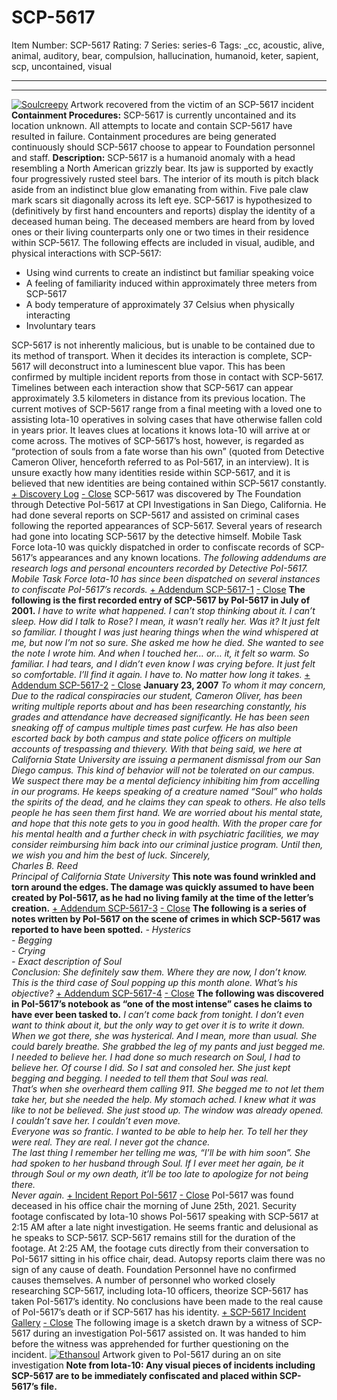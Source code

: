 # SCP-5617
Item Number: SCP-5617
Rating: 7
Series: series-6
Tags: _cc, acoustic, alive, animal, auditory, bear, compulsion, hallucination, humanoid, keter, sapient, scp, uncontained, visual

---

* * *
[![Soulcreepy](https://scp-wiki.wdfiles.com/local--resized-images/scp-5617/Soulcreepy/medium.jpg)](https://scp-wiki.wdfiles.com/local--files/scp-5617/Soulcreepy)
Artwork recovered from the victim of an SCP-5617 incident
**Containment Procedures:** SCP-5617 is currently uncontained and its location unknown. All attempts to locate and contain SCP-5617 have resulted in failure. Containment procedures are being generated continuously should SCP-5617 choose to appear to Foundation personnel and staff.
**Description:** SCP-5617 is a humanoid anomaly with a head resembling a North American grizzly bear. Its jaw is supported by exactly four progressively rusted steel bars. The interior of its mouth is pitch black aside from an indistinct blue glow emanating from within. Five pale claw mark scars sit diagonally across its left eye.
SCP-5617 is hypothesized to (definitively by first hand encounters and reports) display the identity of a deceased human being. The deceased members are heard from by loved ones or their living counterparts only one or two times in their residence within SCP-5617. The following effects are included in visual, audible, and physical interactions with SCP-5617:
  * Using wind currents to create an indistinct but familiar speaking voice
  * A feeling of familiarity induced within approximately three meters from SCP-5617
  * A body temperature of approximately 37 Celsius when physically interacting
  * Involuntary tears

SCP-5617 is not inherently malicious, but is unable to be contained due to its method of transport. When it decides its interaction is complete, SCP-5617 will deconstruct into a luminescent blue vapor. This has been confirmed by multiple incident reports from those in contact with SCP-5617. Timelines between each interaction show that SCP-5617 can appear approximately 3.5 kilometers in distance from its previous location.
The current motives of SCP-5617 range from a final meeting with a loved one to assisting Iota-10 operatives in solving cases that have otherwise fallen cold in years prior. It leaves clues at locations it knows Iota-10 will arrive at or come across. The motives of SCP-5617’s host, however, is regarded as “protection of souls from a fate worse than his own” (quoted from Detective Cameron Oliver, henceforth referred to as PoI-5617, in an interview). It is unsure exactly how many identities reside within SCP-5617, and it is believed that new identities are being contained within SCP-5617 constantly.
[\+ Discovery Log](javascript:;)
[\- Close](javascript:;)
SCP-5617 was discovered by The Foundation through Detective PoI-5617 at CPI Investigations in San Diego, California. He had done several reports on SCP-5617 and assisted on criminal cases following the reported appearances of SCP-5617. Several years of research had gone into locating SCP-5617 by the detective himself. Mobile Task Force Iota-10 was quickly dispatched in order to confiscate records of SCP-5617’s appearances and any known locations.
_The following addendums are research logs and personal encounters recorded by Detective PoI-5617. Mobile Task Force Iota-10 has since been dispatched on several instances to confiscate PoI-5617’s records._
[\+ Addendum SCP-5617-1](javascript:;)
[\- Close](javascript:;)
**The following is the first recorded entry of SCP-5617 by PoI-5617 in July of 2001.**
_I have to write what happened. I can’t stop thinking about it. I can’t sleep. How did I talk to Rose? I mean, it wasn’t really her. Was it? It just felt so familiar. I thought I was just hearing things when the wind whispered at me, but now I’m not so sure. She asked me how he died. She wanted to see the note I wrote him. And when I touched her… or… it, it felt so warm. So familiar. I had tears, and I didn’t even know I was crying before. It just felt so comfortable. I’ll find it again. I have to. No matter how long it takes._
[\+ Addendum SCP-5617-2](javascript:;)
[\- Close](javascript:;)
**January 23, 2007**
_To whom it may concern,_
_Due to the radical conspiracies our student, Cameron Oliver, has been writing multiple reports about and has been researching constantly, his grades and attendance have decreased significantly. He has been seen sneaking off of campus multiple times past curfew. He has also been escorted back by both campus and state police officers on multiple accounts of trespassing and thievery. With that being said, we here at California State University are issuing a permanent dismissal from our San Diego campus._
_This kind of behavior will not be tolerated on our campus. We suspect there may be a mental deficiency inhibiting him from accelling in our programs. He keeps speaking of a creature named “Soul” who holds the spirits of the dead, and he claims they can speak to others. He also tells people he has seen them first hand. We are worried about his mental state, and hope that this note gets to you in good health._
_With the proper care for his mental health and a further check in with psychiatric facilities, we may consider reimbursing him back into our criminal justice program. Until then, we wish you and him the best of luck._
_Sincerely,_  
_Charles B. Reed_  
_Principal of California State University_
**This note was found wrinkled and torn around the edges. The damage was quickly assumed to have been created by PoI-5617, as he had no living family at the time of the letter’s creation.**
[\+ Addendum SCP-5617-3](javascript:;)
[\- Close](javascript:;)
**The following is a series of notes written by PoI-5617 on the scene of crimes in which SCP-5617 was reported to have been spotted.**
_\- Hysterics_  
_\- Begging_  
_\- Crying_  
_\- Exact description of Soul_  
_Conclusion: She definitely saw them. Where they are now, I don’t know. This is the third case of Soul popping up this month alone. What’s his objective?_
[\+ Addendum SCP-5617-4](javascript:;)
[\- Close](javascript:;)
**The following was discovered in PoI-5617’s notebook as “one of the most intense” cases he claims to have ever been tasked to.**
_I can’t come back from tonight. I don’t even want to think about it, but the only way to get over it is to write it down._
_When we got there, she was hysterical. And I mean, more than usual. She could barely breathe. She grabbed the leg of my pants and just begged me. I needed to believe her. I had done so much research on Soul, I had to believe her. Of course I did. So I sat and consoled her. She just kept begging and begging. I needed to tell them that Soul was real._  
_That’s when she overheard them calling 911. She begged me to not let them take her, but she needed the help. My stomach ached. I knew what it was like to not be believed. She just stood up. The window was already opened. I couldn’t save her. I couldn’t even move._  
_Everyone was so frantic. I wanted to be able to help her. To tell her they were real. They are real. I never got the chance._  
_The last thing I remember her telling me was, “I’ll be with him soon”. She had spoken to her husband through Soul. If I ever meet her again, be it through Soul or my own death, it’ll be too late to apologize for not being there._  
_Never again._
[\+ Incident Report PoI-5617](javascript:;)
[\- Close](javascript:;)
PoI-5617 was found deceased in his office chair the morning of June 25th, 2021. Security footage confiscated by Iota-10 shows PoI-5617 speaking with SCP-5617 at 2:15 AM after a late night investigation. He seems frantic and delusional as he speaks to SCP-5617. SCP-5617 remains still for the duration of the footage. At 2:25 AM, the footage cuts directly from their conversation to PoI-5617 sitting in his office chair, dead. Autopsy reports claim there was no sign of any cause of death. Foundation Personnel have no confirmed causes themselves. A number of personnel who worked closely researching SCP-5617, including Iota-10 officers, theorize SCP-5617 has taken PoI-5617’s identity. No conclusions have been made to the real cause of PoI-5617’s death or if SCP-5617 has his identity.
[\+ SCP-5617 Incident Gallery](javascript:;)
[\- Close](javascript:;)
The following image is a sketch drawn by a witness of SCP-5617 during an investigation PoI-5617 assisted on. It was handed to him before the witness was apprehended for further questioning on the incident.
[![Ethansoul](https://scp-wiki.wdfiles.com/local--resized-images/scp-5617/Ethansoul/medium.jpg)](https://scp-wiki.wdfiles.com/local--files/scp-5617/Ethansoul)
Artwork given to PoI-5617 during an on site investigation
**Note from Iota-10: Any visual pieces of incidents including SCP-5617 are to be immediately confiscated and placed within SCP-5617’s file.**